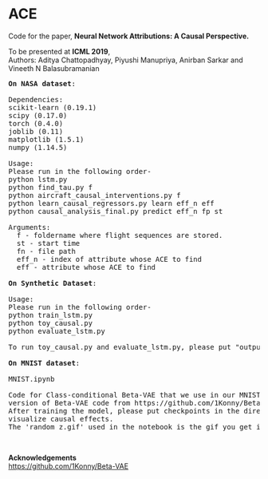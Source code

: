 # ACE
Code for the paper, <b>Neural Network Attributions: A Causal Perspective.</b>

To be presented at <b>ICML 2019</b>,<br>
Authors: Aditya Chattopadhyay, Piyushi Manupriya, Anirban Sarkar and Vineeth N Balasubramanian

<pre>
<b>On NASA dataset</b>:

Dependencies:
scikit-learn (0.19.1)
scipy (0.17.0)
torch (0.4.0)
joblib (0.11)
matplotlib (1.5.1)
numpy (1.14.5)

Usage:
Please run in the following order-
python lstm.py
python find_tau.py f
python aircraft_causal_interventions.py f
python learn_causal_regressors.py learn eff_n eff
python causal_analysis_final.py predict eff_n fp st

Arguments:
  f - foldername where flight sequences are stored.
  st - start time
  fn - file path
  eff_n - index of attribute whose ACE to find
  eff - attribute whose ACE to find
  
<b>On Synthetic Dataset</b>:

Usage:
Please run in the following order-
python train_lstm.py
python toy_causal.py
python evaluate_lstm.py

To run toy_causal.py and evaluate_lstm.py, please put "output_layer_trained_model" and "lstm_trained_model" obtained from train_lstm.py in the same directory.

<b>On MNIST dataset</b>:

MNIST.ipynb

Code for Class-conditional Beta-VAE that we use in our MNIST experiment is a modified 
version of Beta-VAE code from https://github.com/1Konny/Beta-VAE .
After training the model, please put checkpoints in the directory of MNIST.ipynb to 
visualize causal effects.
The 'random_z.gif' used in the notebook is the gif you get in outputs folder after training.
</pre><br>  
<b>Acknowledgements</b><br>
https://github.com/1Konny/Beta-VAE

